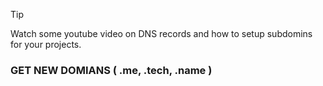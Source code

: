 
> [!TIP]
> Watch some youtube video on DNS records and how to setup subdomins for your projects.

### GET NEW DOMIANS  ( .me, .tech, .name )
